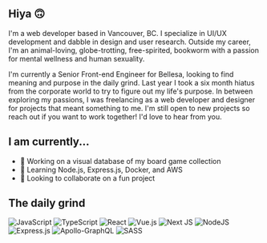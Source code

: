 ## Hiya 🙃

I'm a web developer based in Vancouver, BC. I specialize in UI/UX development and dabble in design and user research. Outside my career, I'm an animal-loving, globe-trotting, free-spirited, bookworm with a passion for mental wellness and human sexuality.

I'm currently a Senior Front-end Engineer for Bellesa, looking to find meaning and purpose in the daily grind. Last year I took a six month hiatus from the corporate world to try to figure out my life's purpose. In between exploring my passions, I was freelancing as a web developer and designer for projects that meant something to me. I'm still open to new projects so reach out if you want to work together! I'd love to hear from you.

## I am currently...

- 🔭 Working on a visual database of my board game collection
- 🌱 Learning Node.js, Express.js, Docker, and AWS 
- 👯 Looking to collaborate on a fun project

## The daily grind

![JavaScript](https://img.shields.io/badge/javascript-%23323330.svg?style=for-the-badge&logo=javascript&logoColor=%23F7DF1E)
![TypeScript](https://img.shields.io/badge/typescript-%23007ACC.svg?style=for-the-badge&logo=typescript&logoColor=white)
![React](https://img.shields.io/badge/react-%2320232a.svg?style=for-the-badge&logo=react&logoColor=%2361DAFB)
![Vue.js](https://img.shields.io/badge/vuejs-%2335495e.svg?style=for-the-badge&logo=vuedotjs&logoColor=%234FC08D)
![Next JS](https://img.shields.io/badge/Next-black?style=for-the-badge&logo=next.js&logoColor=white)
![NodeJS](https://img.shields.io/badge/node.js-6DA55F?style=for-the-badge&logo=node.js&logoColor=white)
![Express.js](https://img.shields.io/badge/express.js-%23404d59.svg?style=for-the-badge&logo=express&logoColor=%2361DAFB)
![Apollo-GraphQL](https://img.shields.io/badge/-ApolloGraphQL-311C87?style=for-the-badge&logo=apollo-graphql)
![SASS](https://img.shields.io/badge/SASS-hotpink.svg?style=for-the-badge&logo=SASS&logoColor=white)

<!--
**michellekaye/michellekaye** is a ✨ _special_ ✨ repository because its `README.md` (this file) appears on your GitHub profile.

Here are some ideas to get you started:

- 🔭 I’m currently working on ...
- 🌱 I’m currently learning ...
- 👯 I’m looking to collaborate on ...
- 🤔 I’m looking for help with ...
- 💬 Ask me about ...
- 📫 How to reach me: ...
- 😄 Pronouns: ...
- ⚡ Fun fact: ...
-->
